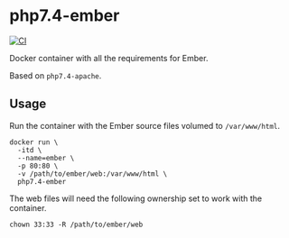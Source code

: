 # php7.4-ember
[![CI](https://github.com/Infernal-Rust/php7.4-ember/workflows/CI/badge.svg)](https://github.com/Infernal-Rust/php7.4-ember/actions/workflows/ci.yml)

Docker container with all the requirements for Ember.

Based on `php7.4-apache`.

## Usage
Run the container with the Ember source files volumed to `/var/www/html`.
```
docker run \
  -itd \
  --name=ember \
  -p 80:80 \
  -v /path/to/ember/web:/var/www/html \
  php7.4-ember
```

The web files will need the following ownership set to work with the container.
```
chown 33:33 -R /path/to/ember/web
```
